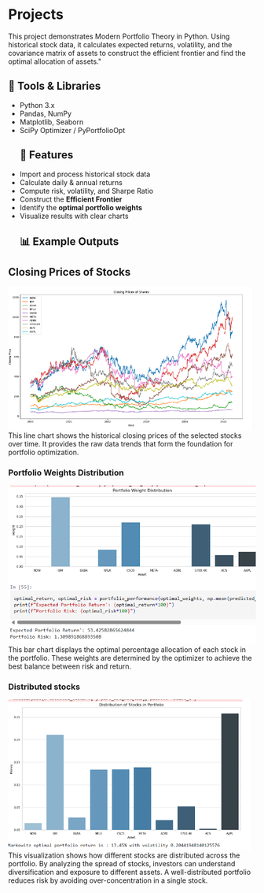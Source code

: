# Projects
This project demonstrates Modern Portfolio Theory in Python. Using historical stock data, it calculates expected returns, volatility, and the covariance matrix of assets to construct the efficient frontier and find the optimal allocation of assets."
 ## 🔧 Tools & Libraries
- Python 3.x
- Pandas, NumPy
- Matplotlib, Seaborn
- SciPy Optimizer / PyPortfolioOpt
  ## 🚀 Features
- Import and process historical stock data
- Calculate daily & annual returns
- Compute risk, volatility, and Sharpe Ratio
- Construct the **Efficient Frontier**
- Identify the **optimal portfolio weights**
- Visualize results with clear charts
  ## 📊 Example Outputs
 ## Closing Prices of Stocks
![Closing Price](images/closing_price.png)
This line chart shows the historical closing prices of the selected stocks over time. It provides the raw data trends that form the foundation for portfolio optimization.


### Portfolio Weights Distribution
![Portfolio Weights](images/Portfolio_weight_distribution.png)
This bar chart displays the optimal percentage allocation of each stock in the portfolio. These weights are determined by the optimizer to achieve the best balance between risk and return.


### Distributed stocks
![Distributed stocks](images/distributed_stocks.png)
 This visualization shows how different stocks are distributed across the portfolio. By analyzing the spread of stocks, investors can understand diversification and exposure to different assets. A well-distributed portfolio reduces risk by avoiding over-concentration in a single stock.
